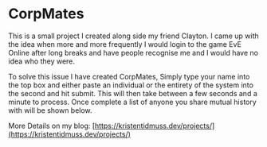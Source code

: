 
# CorpMates

This is a small project I created along side my friend Clayton. I came up with the idea when more and more frequently I would login to the game EvE Online after long breaks and have people recognise me and I would have no idea who they were.

To solve this issue I have created CorpMates, Simply type your name into the top box and either paste an individual or the entirety of the system into the second and hit submit. This will then take between a few seconds and a minute to process. Once complete a list of anyone you share mutual history with will be shown below.

More Details on my blog: [https://kristentidmuss.dev/projects/](https://kristentidmuss.dev/projects/)
